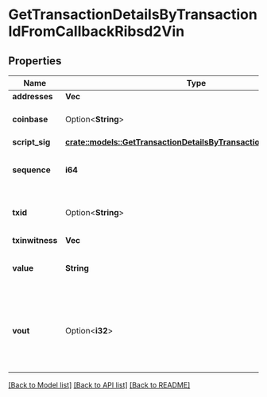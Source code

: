 # GetTransactionDetailsByTransactionIdFromCallbackRibsd2Vin

## Properties

Name | Type | Description | Notes
------------ | ------------- | ------------- | -------------
**addresses** | **Vec<String>** |  | 
**coinbase** | Option<**String**> | Represents the coinbase hex. | [optional]
**script_sig** | [**crate::models::GetTransactionDetailsByTransactionIdribsdScriptSig**](GetTransactionDetailsByTransactionIDRIBSD_scriptSig.md) |  | 
**sequence** | **i64** | Represents the script sequence number. | 
**txid** | Option<**String**> | Represents the reference transaction identifier. | [optional]
**txinwitness** | **Vec<String>** |  | 
**value** | **String** | Represents the sent/received amount. | 
**vout** | Option<**i32**> | It refers to the index of the output address of this transaction. The index starts from 0. | [optional]

[[Back to Model list]](../README.md#documentation-for-models) [[Back to API list]](../README.md#documentation-for-api-endpoints) [[Back to README]](../README.md)


